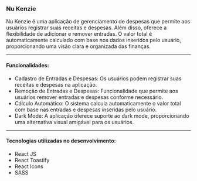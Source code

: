 ### Nu Kenzie
Nu Kenzie é uma aplicação de gerenciamento de despesas que permite aos usuários registrar suas receitas e despesas. Além disso, oferece a flexibilidade de adicionar e remover entradas. O valor total é automaticamente calculado com base nos dados inseridos pelo usuário, proporcionando uma visão clara e organizada das finanças.
<hr>

#### Funcionalidades: 
- Cadastro de Entradas e Despesas: Os usuários podem registrar suas receitas e despesas na aplicação.
- Remoção de Entradas e Despesas: Funcionalidade que permite aos usuários remover entradas e despesas conforme necessário.
- Cálculo Automático: O sistema calcula automaticamente o valor total com base nas entradas e despesas inseridas pelo usuário.
- Dark Mode: A aplicação oferece suporte ao dark mode, proporcionando uma alternativa visual amigável para os usuários.
<hr>

#### Tecnologias utilizadas no desenvolvimento:
- React JS
- React Toastify
- React Icons
- SASS
